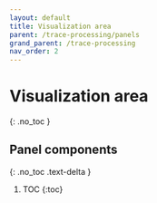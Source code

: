 ```yaml
---
layout: default
title: Visualization area
parent: /trace-processing/panels
grand_parent: /trace-processing
nav_order: 2
---
```


# Visualization area
{: .no_toc }

## Panel components
{: .no_toc .text-delta }

1. TOC
{:toc}



